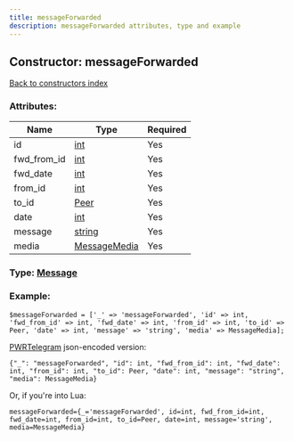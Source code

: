 ```yaml
---
title: messageForwarded
description: messageForwarded attributes, type and example
---
```

## Constructor: messageForwarded  
[Back to constructors index](index.md)



### Attributes:

| Name     |    Type       | Required |
|----------|---------------|----------|
|id|[int](../types/int.md) | Yes|
|fwd\_from\_id|[int](../types/int.md) | Yes|
|fwd\_date|[int](../types/int.md) | Yes|
|from\_id|[int](../types/int.md) | Yes|
|to\_id|[Peer](../types/Peer.md) | Yes|
|date|[int](../types/int.md) | Yes|
|message|[string](../types/string.md) | Yes|
|media|[MessageMedia](../types/MessageMedia.md) | Yes|



### Type: [Message](../types/Message.md)


### Example:

```
$messageForwarded = ['_' => 'messageForwarded', 'id' => int, 'fwd_from_id' => int, 'fwd_date' => int, 'from_id' => int, 'to_id' => Peer, 'date' => int, 'message' => 'string', 'media' => MessageMedia];
```  

[PWRTelegram](https://pwrtelegram.xyz) json-encoded version:

```
{"_": "messageForwarded", "id": int, "fwd_from_id": int, "fwd_date": int, "from_id": int, "to_id": Peer, "date": int, "message": "string", "media": MessageMedia}
```


Or, if you're into Lua:  


```
messageForwarded={_='messageForwarded', id=int, fwd_from_id=int, fwd_date=int, from_id=int, to_id=Peer, date=int, message='string', media=MessageMedia}

```


